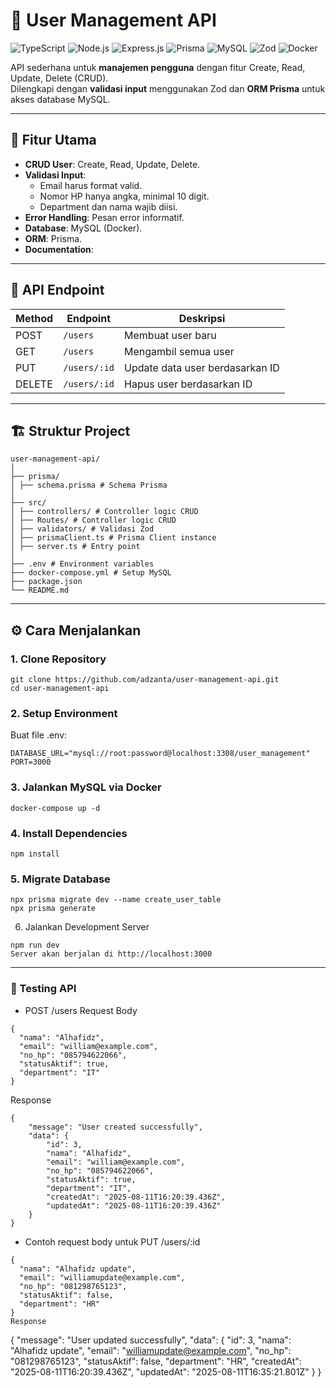 # 👤 User Management API

![TypeScript](https://img.shields.io/badge/TypeScript-5.x-blue)
![Node.js](https://img.shields.io/badge/Node.js-20.x-green)
![Express.js](https://img.shields.io/badge/Express.js-4.x-lightgrey)
![Prisma](https://img.shields.io/badge/Prisma-ORM-blueviolet)
![MySQL](https://img.shields.io/badge/MySQL-8.x-blue)
![Zod](https://img.shields.io/badge/Zod-Validation-orange)
![Docker](https://img.shields.io/badge/Docker-ready-blue)

API sederhana untuk **manajemen pengguna** dengan fitur Create, Read, Update, Delete (CRUD).  
Dilengkapi dengan **validasi input** menggunakan Zod dan **ORM Prisma** untuk akses database MySQL.

---

## 🚀 Fitur Utama
- **CRUD User**: Create, Read, Update, Delete.
- **Validasi Input**:  
  - Email harus format valid.
  - Nomor HP hanya angka, minimal 10 digit.
  - Department dan nama wajib diisi.
- **Error Handling**: Pesan error informatif.
- **Database**: MySQL (Docker).
- **ORM**: Prisma.
- **Documentation**:

---

## 📡 API Endpoint

| Method | Endpoint         | Deskripsi                      |
|--------|------------------|---------------------------------|
| POST   | `/users`         | Membuat user baru               |
| GET    | `/users`         | Mengambil semua user            |
| PUT    | `/users/:id`     | Update data user berdasarkan ID |
| DELETE | `/users/:id`     | Hapus user berdasarkan ID       |

---

## 🏗️ Struktur Project
```
user-management-api/
│
├── prisma/
│ ├── schema.prisma # Schema Prisma
│
├── src/
│ ├── controllers/ # Controller logic CRUD
│ ├── Routes/ # Controller logic CRUD
│ ├── validators/ # Validasi Zod
│ ├── prismaClient.ts # Prisma Client instance
│ ├── server.ts # Entry point
│
├── .env # Environment variables
├── docker-compose.yml # Setup MySQL
├── package.json
└── README.md
```

---

## ⚙️ Cara Menjalankan

### 1. Clone Repository
```
git clone https://github.com/adzanta/user-management-api.git
cd user-management-api
```
### 2. Setup Environment
Buat file .env:
```
DATABASE_URL="mysql://root:password@localhost:3308/user_management"
PORT=3000
```
### 3. Jalankan MySQL via Docker
```
docker-compose up -d
```
### 4. Install Dependencies
```
npm install
```
### 5. Migrate Database
```
npx prisma migrate dev --name create_user_table
npx prisma generate
```
6. Jalankan Development Server
```
npm run dev
Server akan berjalan di http://localhost:3000
```

---
### 🧪 Testing API
- POST /users
Request Body
```
{
  "nama": "Alhafidz",
  "email": "william@example.com",
  "no_hp": "085794622066",
  "statusAktif": true,
  "department": "IT"
}
```
Response
```
{
    "message": "User created successfully",
    "data": {
        "id": 3,
        "nama": "Alhafidz",
        "email": "william@example.com",
        "no_hp": "085794622066",
        "statusAktif": true,
        "department": "IT",
        "createdAt": "2025-08-11T16:20:39.436Z",
        "updatedAt": "2025-08-11T16:20:39.436Z"
    }
}
```
- Contoh request body untuk PUT /users/:id
```
{
  "nama": "Alhafidz update",
  "email": "williamupdate@example.com",
  "no_hp": "081298765123",
  "statusAktif": false,
  "department": "HR"
}
Response
```
{
    "message": "User updated successfully",
    "data": {
        "id": 3,
        "nama": "Alhafidz update",
        "email": "williamupdate@example.com",
        "no_hp": "081298765123",
        "statusAktif": false,
        "department": "HR",
        "createdAt": "2025-08-11T16:20:39.436Z",
        "updatedAt": "2025-08-11T16:35:21.801Z"
    }
}
```

